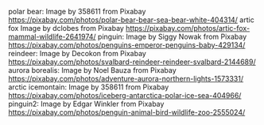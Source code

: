 polar bear: Image by 358611 from Pixabay  https://pixabay.com/photos/polar-bear-bear-sea-bear-white-404314/
artic fox Image by dclobes from Pixabay  https://pixabay.com/photos/artic-fox-mammal-wildlife-2641974/
pinguin: Image by Siggy Nowak from Pixabay  https://pixabay.com/photos/penguins-emperor-penguins-baby-429134/
reindeer: Image by Decokon from Pixabay https://pixabay.com/photos/svalbard-reindeer-reindeer-svalbard-2144689/
aurora borealis: Image by Noel Bauza from Pixabay https://pixabay.com/photos/adventure-aurora-northern-lights-1573331/
arctic icemontain: Image by 358611 from Pixabay https://pixabay.com/photos/iceberg-antarctica-polar-ice-sea-404966/
pinguin2: Image by Edgar Winkler from Pixabay https://pixabay.com/photos/penguin-animal-bird-wildlife-zoo-2555024/